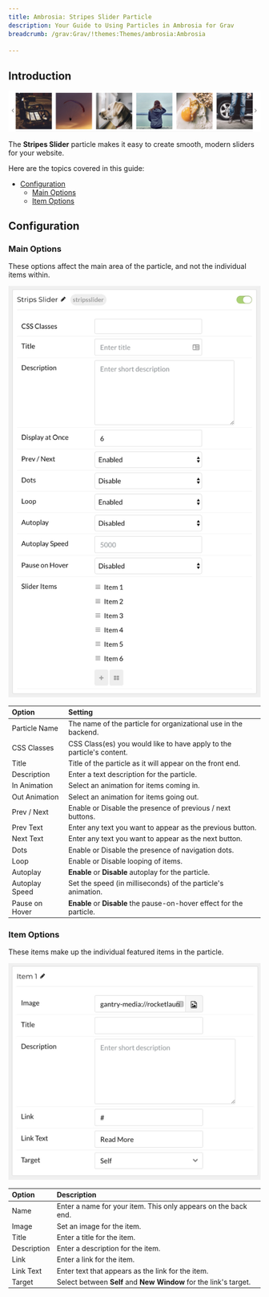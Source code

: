 ```yaml
---
title: Ambrosia: Stripes Slider Particle
description: Your Guide to Using Particles in Ambrosia for Grav
breadcrumb: /grav:Grav/!themes:Themes/ambrosia:Ambrosia

---
```


## Introduction

![](assets/particle_stripesslider1.jpeg)

The **Stripes Slider** particle makes it easy to create smooth, modern sliders for your website.

Here are the topics covered in this guide:

* [Configuration](#configuration)
    - [Main Options](#main-options)
    - [Item Options](#item-options)

## Configuration

### Main Options 

These options affect the main area of the particle, and not the individual items within.

![](assets/particle_stripesslider2.jpeg)

| Option         | Setting                                                               |
| :-----         | :-----                                                                |
| Particle Name  | The name of the particle for organizational use in the backend.       |
| CSS Classes    | CSS Class(es) you would like to have apply to the particle's content. |
| Title          | Title of the particle as it will appear on the front end.             |
| Description    | Enter a text description for the particle.                            |
| In Animation   | Select an animation for items coming in.                              |
| Out Animation  | Select an animation for items going out.                              |
| Prev / Next    | Enable or Disable the presence of previous / next buttons.            |
| Prev Text      | Enter any text you want to appear as the previous button.             |
| Next Text      | Enter any text you want to appear as the next button.                 |
| Dots           | Enable or Disable the presence of navigation dots.                    |
| Loop           | Enable or Disable looping of items.                                   |
| Autoplay       | **Enable** or **Disable** autoplay for the particle.                  |
| Autoplay Speed | Set the speed (in milliseconds) of the particle's animation.          |
| Pause on Hover | **Enable** or **Disable** the pause-on-hover effect for the particle. |

### Item Options

These items make up the individual featured items in the particle.

![](assets/particle_stripesslider3.jpeg)

| Option       | Description                                                       |
| :-----       | :-----                                                            |
| Name         | Enter a name for your item. This only appears on the back end.    |
| Image        | Set an image for the item.                                        |
| Title        | Enter a title for the item.                                       |
| Description  | Enter a description for the item.                                 |
| Link         | Enter a link for the item.                                        |
| Link Text    | Enter text that appears as the link for the item.                 |
| Target       | Select between **Self** and **New Window** for the link's target. |
